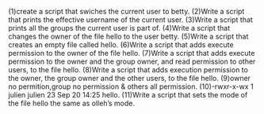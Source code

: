  (1)create a script that swiches the current user to betty.
(2)Write a script that prints the effective username of the current user.
(3)Write a script that prints all the groups the current user is part of.
(4)Write a script that changes the owner of the file hello to the user betty.
(5)Write a script that creates an empty file called hello.
(6)Write a script that adds execute permission to the owner of the file hello.
(7)Write a script that adds execute permission to the owner and the group owner, and read permission to other users, to the file hello.
(8)Write a script that adds execution permission to the owner, the group owner and the other users, to the file hello.
(9)owner no permition,group no permission & others all permission.
(10)-rwxr-x-wx 1 julien julien 23 Sep 20 14:25 hello.
(11)Write a script that sets the mode of the file hello the same as olleh’s mode.
